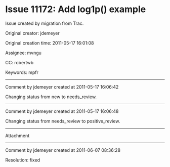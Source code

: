 # Issue 11172: Add log1p() example

Issue created by migration from Trac.

Original creator: jdemeyer

Original creation time: 2011-05-17 16:01:08

Assignee: mvngu

CC:  robertwb

Keywords: mpfr




---

Comment by jdemeyer created at 2011-05-17 16:06:42

Changing status from new to needs_review.


---

Comment by jdemeyer created at 2011-05-17 16:06:48

Changing status from needs_review to positive_review.


---

Attachment


---

Comment by jdemeyer created at 2011-06-07 08:36:28

Resolution: fixed
